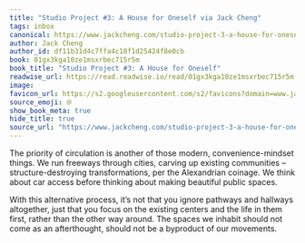 ```yaml
---
title: "Studio Project #3: A House for Oneself via Jack Cheng"
tags: inbox
canonical: https://www.jackcheng.com/studio-project-3-a-house-for-oneself/?ref=sunday-newsletter
author: Jack Cheng
author_id: df11b31d4c7ffa4c18f1d25424f8e0cb
book: 01gx3kga10ze1msxrbec715r5m
book_title: "Studio Project #3: A House for Oneself"
readwise_url: https://read.readwise.io/read/01gx3kga10ze1msxrbec715r5m
image: 
favicon_url: https://s2.googleusercontent.com/s2/favicons?domain=www.jackcheng.com
source_emoji: 🌐
show_book_meta: true
hide_title: true
source_url: "https://www.jackcheng.com/studio-project-3-a-house-for-oneself/?ref=sunday-newsletter"
---
```


The priority of circulation is another of those modern, convenience-mindset things. We run freeways through cities, carving up existing communities – structure-destroying transformations, per the Alexandrian coinage. We think about car access before thinking about making beautiful public spaces.

With this alternative process, it’s not that you ignore pathways and hallways altogether, just that you focus on the existing centers and the life in them first, rather than the other way around. The spaces we inhabit should not come as an afterthought, should not be a byproduct of our movements.